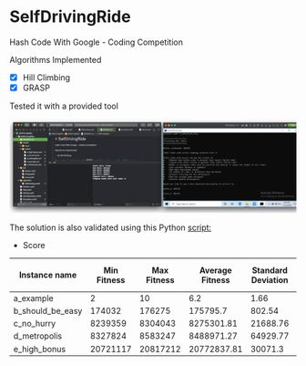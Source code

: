 # SelfDrivingRide

Hash Code With Google - Coding Competition

Algorithms Implemented

-   [x] Hill Climbing
-   [x] GRASP
    
Tested it with a provided tool
    
![Image](SelfDrivingRide/Assets/Images/hill_climbing_test_tool.png?raw=true "Title")

The solution is also validated using this Python [script:](https://github.com/PicoJr/2018-hashcode-score)

- Score

| Instance name  | Min Fitness | Max Fitness  | Average Fitness | Standard Deviation | Best Known Value | Difference from the best in % | 
| ------------- | ------------- | ------------- | ------------- | ------------- | ------------- | ------------- |
| a_example  | 2  | 10  | 6.2  | 1.66 | 10  | 0% |
| b_should_be_easy  | 174032  | 176275  | 175795.7  | 802.54  | 176.677  | 0.22%  |
| c_no_hurry  | 8239359  | 8304043  | 8275301.81  | 21688.76  | 13.789.773  | 49.6%  |
| d_metropolis  | 8327824  | 8583247  | 8488971.27  | 64929.77  | 10.914.293  | 23.9% |
| e_high_bonus  | 20721117  | 20817212  | 20772837.81  | 30071.3  | 21.460.945  | 3.04%  |
